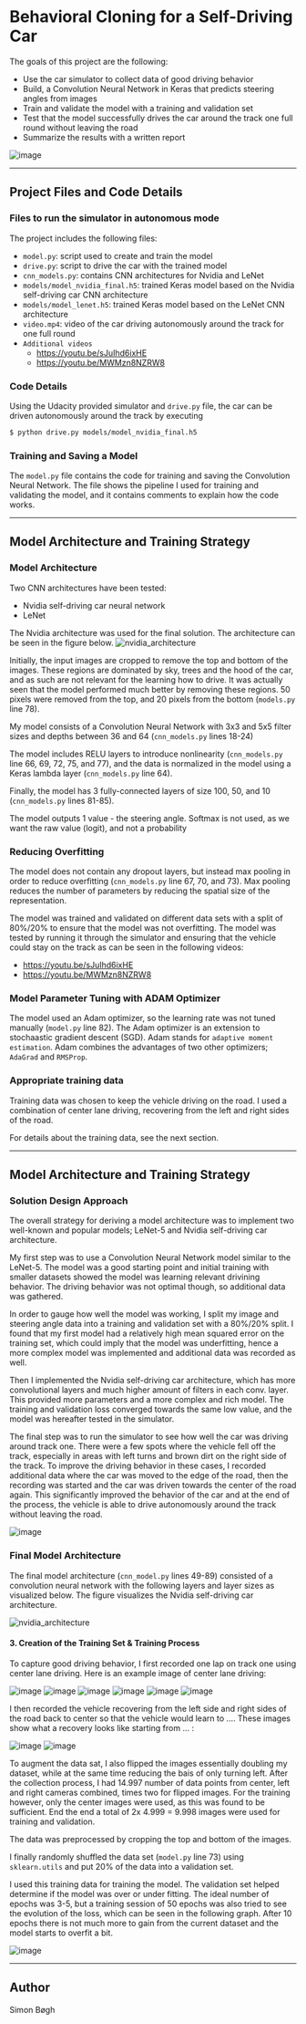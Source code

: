 # Behavioral Cloning for a Self-Driving Car

The goals of this project are the following:
* Use the car simulator to collect data of good driving behavior
* Build, a Convolution Neural Network in Keras that predicts steering angles from images
* Train and validate the model with a training and validation set
* Test that the model successfully drives the car around the track one full round without leaving the road
* Summarize the results with a written report

![image](docs/video.gif)


[//]: # (Image References)

[image1]: ./examples/placeholder.png "Model Visualization"
[image2]: ./examples/placeholder.png "Grayscaling"
[image3]: ./examples/placeholder_small.png "Recovery Image"
[image4]: ./examples/placeholder_small.png "Recovery Image"
[image5]: ./examples/placeholder_small.png "Recovery Image"
[image6]: ./examples/placeholder_small.png "Normal Image"
[image7]: ./examples/placeholder_small.png "Flipped Image"


---
## Project Files and Code Details

### Files to run the simulator in autonomous mode

The project includes the following files:
* `model.py`: script used to create and train the model
* `drive.py`: script to drive the car with the trained model
* `cnn_models.py`: contains CNN architectures for Nvidia and LeNet
* `models/model_nvidia_final.h5`: trained Keras model based on the Nvidia self-driving car CNN architecture
* `models/model_lenet.h5`: trained Keras model based on the LeNet CNN architecture
* `video.mp4`: video of the car driving autonomously around the track for one full round
* `Additional videos`
    * https://youtu.be/sJuIhd6ixHE
    * https://youtu.be/MWMzn8NZRW8

### Code Details
Using the Udacity provided simulator and `drive.py` file, the car can be driven autonomously around the track by executing
```sh
$ python drive.py models/model_nvidia_final.h5
```

### Training and Saving a Model
The `model.py` file contains the code for training and saving the Convolution Neural Network. The file shows the pipeline I used for training and validating the model, and it contains comments to explain how the code works.

---
## Model Architecture and Training Strategy
### Model Architecture

Two CNN architectures have been tested:
* Nvidia self-driving car neural network
* LeNet

The Nvidia architecture was used for the final solution. The architecture can be seen in the figure below.
![nvidia_architecture](docs/model_nvidia_architecture.png)

Initially, the input images are cropped to remove the top and bottom of the images. These regions are dominated by sky, trees and the hood of the car, and as such are not relevant for the learning how to drive. It was actually seen that the model performed much better by removing these regions. 50 pixels were removed from the top, and 20 pixels from the bottom (`models.py` line 78).

My model consists of a Convolution Neural Network with 3x3 and 5x5 filter sizes and depths between 36 and 64 (`cnn_models.py` lines 18-24)

The model includes RELU layers to introduce nonlinearity (`cnn_models.py` line 66, 69, 72, 75, and 77), and the data is normalized in the model using a Keras lambda layer (`cnn_models.py` line 64).

Finally, the model has 3 fully-connected layers of size 100, 50, and 10 (`cnn_models.py` lines 81-85).

The model outputs 1 value - the steering angle. Softmax is not used, as we want the raw value (logit), and not a probability

### Reducing Overfitting

The model does not contain any dropout layers, but instead max pooling in order to reduce overfitting (`cnn_models.py` line 67, 70, and 73). Max pooling reduces the number of parameters by reducing the spatial size of the representation.

The model was trained and validated on different data sets with a split of 80%/20% to ensure that the model was not overfitting. The model was tested by running it through the simulator and ensuring that the vehicle could stay on the track as can be seen in the following videos:
* https://youtu.be/sJuIhd6ixHE
* https://youtu.be/MWMzn8NZRW8

### Model Parameter Tuning with ADAM Optimizer

The model used an Adam optimizer, so the learning rate was not tuned manually (`model.py` line 82). The Adam optimizer is an extension to stochaastic gradient descent (SGD). Adam stands for `adaptive moment estimation`. Adam combines the advantages of two other optimizers; `AdaGrad` and `RMSProp`.

### Appropriate training data

Training data was chosen to keep the vehicle driving on the road. I used a combination of center lane driving, recovering from the left and right sides of the road.

For details about the training data, see the next section.

---
## Model Architecture and Training Strategy

### Solution Design Approach

The overall strategy for deriving a model architecture was to implement two well-known and popular models; LeNet-5 and Nvidia self-driving car architecture.

My first step was to use a Convolution Neural Network model similar to the LeNet-5. The model was a good starting point and initial training with smaller datasets showed the model was learning relevant drivining behavior. The driving behavior was not optimal though, so additional data was gathered.

In order to gauge how well the model was working, I split my image and steering angle data into a training and validation set with a 80%/20% split. I found that my first model had a relatively high mean squared error on the training set, which could imply that the model was underfitting, hence a more complex model was implemented and additional data was recorded as well.

Then I implemented the Nvidia self-driving car architecture, which has more convolutional layers and much higher amount of filters in each conv. layer. This provided more parameters and a more complex and rich model. The training and validation loss converged towards the same low value, and the model was hereafter tested in the simulator.

The final step was to run the simulator to see how well the car was driving around track one. There were a few spots where the vehicle fell off the track, especially in areas with left turns and brown dirt on the right side of the track. To improve the driving behavior in these cases, I recorded additional data where the car was moved to the edge of the road, then the recording was started and the car was driven towards the center of the road again. This significantly improved the behavior of the car and at the end of the process, the vehicle is able to drive autonomously around the track without leaving the road.

![image](docs/video.gif)

### Final Model Architecture

The final model architecture (`cnn_model.py` lines 49-89) consisted of a convolution neural network with the following layers and layer sizes as visualized below. The figure visualizes the Nvidia self-driving car architecture.

![nvidia_architecture](docs/model_nvidia_architecture.png)

#### 3. Creation of the Training Set & Training Process

To capture good driving behavior, I first recorded one lap on track one using center lane driving. Here is an example image of center lane driving:

![image](docs/training_example_1.jpg)
![image](docs/training_example_2.jpg)
![image](docs/training_example_3.jpg)
![image](docs/training_example_4.jpg)
![image](docs/training_example_5.jpg)
![image](docs/training_example_6.jpg)

I then recorded the vehicle recovering from the left side and right sides of the road back to center so that the vehicle would learn to .... These images show what a recovery looks like starting from ... :

![image](docs/recovery_data_1.jpg)
![image](docs/recovery_data_2.jpg)

To augment the data sat, I also flipped the images essentially doubling my dataset, while at the same time reducing the bais of only turning left. After the collection process, I had 14.997 number of data points from center, left and right cameras combined, times two for flipped images. For the training however, only the center images were used, as this was found to be sufficient. End the end a total of 2x 4.999 = 9.998 images were used for training and validation.

The data was preprocessed by cropping the top and bottom of the images.

I finally randomly shuffled the data set (`model.py` line 73) using `sklearn.utils` and put 20% of the data into a validation set.

I used this training data for training the model. The validation set helped determine if the model was over or under fitting. The ideal number of epochs was 3-5, but a training session of 50 epochs was also tried to see the evolution of the loss, which can be seen in the following graph. After 10 epochs there is not much more to gain from the current dataset and the model starts to overfit a bit.

![image](docs/loss_graph.png)

---
## Author

Simon Bøgh